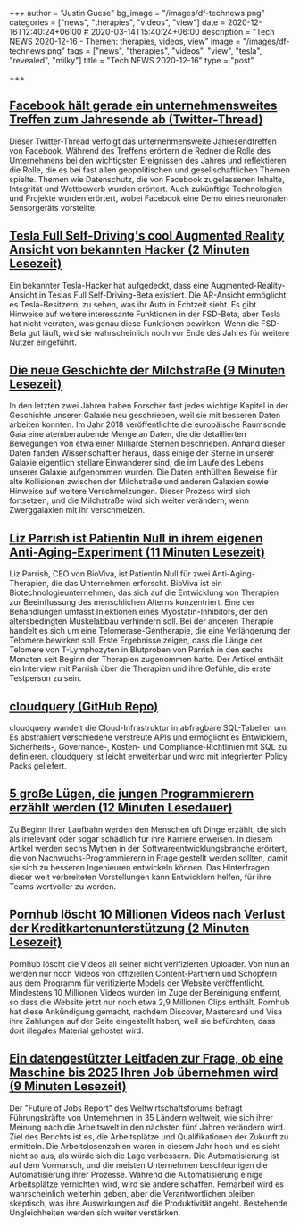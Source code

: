 +++
author = "Justin Guese"
bg_image = "/images/df-technews.png"
categories = ["news", "therapies", "videos", "view"]
date = 2020-12-16T12:40:24+06:00 # 2020-03-14T15:40:24+06:00
description = "Tech NEWS 2020-12-16 - Themen: therapies, videos, view"
image = "/images/df-technews.png"
tags = ["news", "therapies", "videos", "view", "tesla", "revealed", "milky"]
title = "Tech NEWS 2020-12-16"
type = "post"

+++

## [Facebook hält gerade ein unternehmensweites Treffen zum Jahresende ab (Twitter-Thread)](https://twitter.com/RMac18/status/1338898287957426177/1/010001766b3bf32b-ba801fbf-6671-4a37-9112-4f264007a0c0-000000/MtORrhGHBA17iTig3uRiSDmyJDgYLRtrUOJZ5o5e_fk=171)

 Dieser Twitter-Thread verfolgt das unternehmensweite Jahresendtreffen von Facebook. Während des Treffens erörtern die Redner die Rolle des Unternehmens bei den wichtigsten Ereignissen des Jahres und reflektieren die Rolle, die es bei fast allen geopolitischen und gesellschaftlichen Themen spielte. Themen wie Datenschutz, die von Facebook zugelassenen Inhalte, Integrität und Wettbewerb wurden erörtert. Auch zukünftige Technologien und Projekte wurden erörtert, wobei Facebook eine Demo eines neuronalen Sensorgeräts vorstellte.

## [Tesla Full Self-Driving's cool Augmented Reality Ansicht von bekannten Hacker (2 Minuten Lesezeit)](https://www.teslarati.com/tesla-fsd-augmented-reality-video//1/010001766b3bf32b-ba801fbf-6671-4a37-9112-4f264007a0c0-000000/qEvPbqAtFZeBOfslSmK5SCSboawf4jR8i4JfzuEvqn4=171)

 Ein bekannter Tesla-Hacker hat aufgedeckt, dass eine Augmented-Reality-Ansicht in Teslas Full Self-Driving-Beta existiert. Die AR-Ansicht ermöglicht es Tesla-Besitzern, zu sehen, was ihr Auto in Echtzeit sieht. Es gibt Hinweise auf weitere interessante Funktionen in der FSD-Beta, aber Tesla hat nicht verraten, was genau diese Funktionen bewirken. Wenn die FSD-Beta gut läuft, wird sie wahrscheinlich noch vor Ende des Jahres für weitere Nutzer eingeführt.

## [Die neue Geschichte der Milchstraße (9 Minuten Lesezeit)](https://www.quantamagazine.org/the-new-history-of-the-milky-way-20201215//1/010001766b3bf32b-ba801fbf-6671-4a37-9112-4f264007a0c0-000000/3NURTT2Aj3FHr3dmlKlVx18e3uoLHWpSa61x9RMxrO8=171)

 In den letzten zwei Jahren haben Forscher fast jedes wichtige Kapitel in der Geschichte unserer Galaxie neu geschrieben, weil sie mit besseren Daten arbeiten konnten. Im Jahr 2018 veröffentlichte die europäische Raumsonde Gaia eine atemberaubende Menge an Daten, die die detaillierten Bewegungen von etwa einer Milliarde Sternen beschrieben. Anhand dieser Daten fanden Wissenschaftler heraus, dass einige der Sterne in unserer Galaxie eigentlich stellare Einwanderer sind, die im Laufe des Lebens unserer Galaxie aufgenommen wurden. Die Daten enthüllten Beweise für alte Kollisionen zwischen der Milchstraße und anderen Galaxien sowie Hinweise auf weitere Verschmelzungen. Dieser Prozess wird sich fortsetzen, und die Milchstraße wird sich weiter verändern, wenn Zwerggalaxien mit ihr verschmelzen.

## [Liz Parrish ist Patientin Null in ihrem eigenen Anti-Aging-Experiment (11 Minuten Lesezeit)](https://www.discovermagazine.com/health/liz-parrish-is-patient-zero-in-her-own-anti-aging-experiment/1/010001766b3bf32b-ba801fbf-6671-4a37-9112-4f264007a0c0-000000/7C4uLvGcuyFTsmUuq3xf1VCm3NYPKNXixOr_FClzu3A=171)

 Liz Parrish, CEO von BioViva, ist Patientin Null für zwei Anti-Aging-Therapien, die das Unternehmen erforscht. BioViva ist ein Biotechnologieunternehmen, das sich auf die Entwicklung von Therapien zur Beeinflussung des menschlichen Alterns konzentriert. Eine der Behandlungen umfasst Injektionen eines Myostatin-Inhibitors, der den altersbedingten Muskelabbau verhindern soll. Bei der anderen Therapie handelt es sich um eine Telomerase-Gentherapie, die eine Verlängerung der Telomere bewirken soll. Erste Ergebnisse zeigen, dass die Länge der Telomere von T-Lymphozyten in Blutproben von Parrish in den sechs Monaten seit Beginn der Therapien zugenommen hatte. Der Artikel enthält ein Interview mit Parrish über die Therapien und ihre Gefühle, die erste Testperson zu sein.

## [cloudquery (GitHub Repo)](https://github.com/cloudquery/cloudquery/1/010001766b3bf32b-ba801fbf-6671-4a37-9112-4f264007a0c0-000000/PKypkqn66mKEh2vqDOImH-OBiZiRslcTVd37W0V1-V0=171)

 cloudquery wandelt die Cloud-Infrastruktur in abfragbare SQL-Tabellen um. Es abstrahiert verschiedene verstreute APIs und ermöglicht es Entwicklern, Sicherheits-, Governance-, Kosten- und Compliance-Richtlinien mit SQL zu definieren. cloudquery ist leicht erweiterbar und wird mit integrierten Policy Packs geliefert.

## [5 große Lügen, die jungen Programmierern erzählt werden (12 Minuten Lesedauer)](https://medium.com/better-programming/5-big-lies-junior-programmers-are-told-840202e8ee10/1/010001766b3bf32b-ba801fbf-6671-4a37-9112-4f264007a0c0-000000/8orSpzE-l-HlEJDj_OZ3C4qGnKnl2cI021QgM9k4Fbc=171)

 Zu Beginn ihrer Laufbahn werden den Menschen oft Dinge erzählt, die sich als irrelevant oder sogar schädlich für ihre Karriere erweisen. In diesem Artikel werden sechs Mythen in der Softwareentwicklungsbranche erörtert, die von Nachwuchs-Programmierern in Frage gestellt werden sollten, damit sie sich zu besseren Ingenieuren entwickeln können. Das Hinterfragen dieser weit verbreiteten Vorstellungen kann Entwicklern helfen, für ihre Teams wertvoller zu werden.

## [Pornhub löscht 10 Millionen Videos nach Verlust der Kreditkartenunterstützung (2 Minuten Lesezeit)](https://www.pcmag.com/news/pornhub-purges-10-million-videos-after-losing-credit-card-support/1/010001766b3bf32b-ba801fbf-6671-4a37-9112-4f264007a0c0-000000/A3PWVh7FLweZFA8ghjk-ZVtcIRBhjoW-IAwH_BvtLbA=171)

 Pornhub löscht die Videos all seiner nicht verifizierten Uploader. Von nun an werden nur noch Videos von offiziellen Content-Partnern und Schöpfern aus dem Programm für verifizierte Models der Website veröffentlicht. Mindestens 10 Millionen Videos wurden im Zuge der Bereinigung entfernt, so dass die Website jetzt nur noch etwa 2,9 Millionen Clips enthält. Pornhub hat diese Ankündigung gemacht, nachdem Discover, Mastercard und Visa ihre Zahlungen auf der Seite eingestellt haben, weil sie befürchten, dass dort illegales Material gehostet wird.

## [Ein datengestützter Leitfaden zur Frage, ob eine Maschine bis 2025 Ihren Job übernehmen wird (9 Minuten Lesezeit)](https://www.vice.com/en/article/88a575/a-data-driven-guide-to-whether-a-machine-will-be-doing-your-job-by-2025)

 Der "Future of Jobs Report" des Weltwirtschaftsforums befragt Führungskräfte von Unternehmen in 35 Ländern weltweit, wie sich ihrer Meinung nach die Arbeitswelt in den nächsten fünf Jahren verändern wird. Ziel des Berichts ist es, die Arbeitsplätze und Qualifikationen der Zukunft zu ermitteln. Die Arbeitslosenzahlen waren in diesem Jahr hoch und es sieht nicht so aus, als würde sich die Lage verbessern. Die Automatisierung ist auf dem Vormarsch, und die meisten Unternehmen beschleunigen die Automatisierung ihrer Prozesse. Während die Automatisierung einige Arbeitsplätze vernichten wird, wird sie andere schaffen. Fernarbeit wird es wahrscheinlich weiterhin geben, aber die Verantwortlichen bleiben skeptisch, was ihre Auswirkungen auf die Produktivität angeht. Bestehende Ungleichheiten werden sich weiter verstärken.

